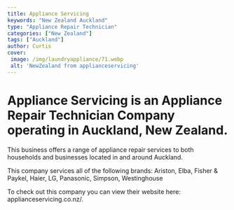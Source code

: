 ```yaml
---
title: Appliance Servicing
keywords: "New Zealand Auckland"
type: "Appliance Repair Technician"
categories: ["New Zealand"]
tags: ["Auckland"]
author: Curtis
cover:
 image: /img/laundryappliance/71.webp
 alt: 'NewZealand from applianceservicing'
---
```


# Appliance Servicing is an Appliance Repair Technician Company operating in Auckland, New Zealand.

This business offers a range of appliance repair services to both households and businesses located in and around Auckland.

This company services all of the following brands: Ariston, Elba, Fisher & Paykel, Haier, LG, Panasonic, Simpson, Westinghouse

To check out this company you can view their website here: applianceservicing.co.nz/.
